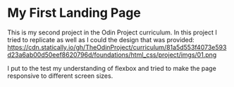 # My First Landing Page
This is my second project in the Odin Project curriculum. In this project I tried to replicate as well as I could the design that was provided: 
https://cdn.statically.io/gh/TheOdinProject/curriculum/81a5d553f4073e593d23a6ab00d50eef8620796d/foundations/html_css/project/imgs/01.png

I put to the test my understanding of flexbox and tried to make the page responsive to different screen sizes.
